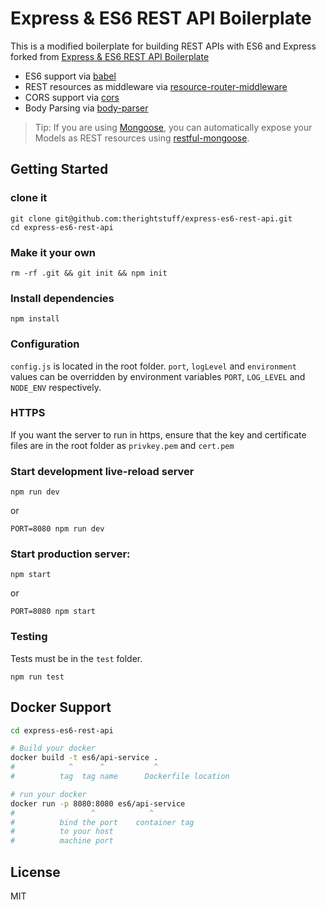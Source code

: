 Express & ES6 REST API Boilerplate
==================================

This is a modified boilerplate for building REST APIs with ES6 and Express forked from [Express & ES6 REST API Boilerplate](https://github.com/developit/express-es6-rest-api)

- ES6 support via [babel](https://babeljs.io)
- REST resources as middleware via [resource-router-middleware](https://github.com/developit/resource-router-middleware)
- CORS support via [cors](https://github.com/troygoode/node-cors)
- Body Parsing via [body-parser](https://github.com/expressjs/body-parser)

> Tip: If you are using [Mongoose](https://github.com/Automattic/mongoose), you can automatically expose your Models as REST resources using [restful-mongoose](https://git.io/restful-mongoose).


Getting Started
---------------

### clone it
```
git clone git@github.com:therightstuff/express-es6-rest-api.git
cd express-es6-rest-api
```

### Make it your own
```
rm -rf .git && git init && npm init
```

### Install dependencies
```
npm install
```

### Configuration
`config.js` is located in the root folder. `port`, `logLevel` and `environment` values can be overridden by environment variables `PORT`, `LOG_LEVEL` and `NODE_ENV` respectively.

### HTTPS
If you want the server to run in https, ensure that the key and certificate files are in the root folder as `privkey.pem` and `cert.pem`

### Start development live-reload server
```
npm run dev
```
or
```
PORT=8080 npm run dev
```

### Start production server:
```
npm start
```
or
```
PORT=8080 npm start
```

### Testing
Tests must be in the `test` folder.

```
npm run test
```

Docker Support
------
```sh
cd express-es6-rest-api

# Build your docker
docker build -t es6/api-service .
#            ^      ^           ^
#          tag  tag name      Dockerfile location

# run your docker
docker run -p 8080:8080 es6/api-service
#                 ^            ^
#          bind the port    container tag
#          to your host
#          machine port   

```

License
-------

MIT
